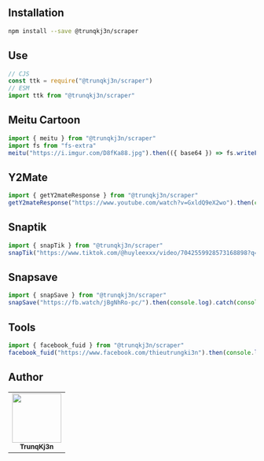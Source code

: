 ## Installation
```bash
npm install --save @trunqkj3n/scraper
```
## Use
```javascript
// CJS
const ttk = require("@trunqkj3n/scraper")
// ESM
import ttk from "@trunqkj3n/scraper"
```

## Meitu Cartoon
```js
import { meitu } from "@trunqkj3n/scraper"
import fs from "fs-extra"
meitu("https://i.imgur.com/D8fKa88.jpg").then(({ base64 }) => fs.writeFileSync("./meitu_cartoon.png", base64, "base64"))
```
## Y2Mate
```js
import { getY2mateResponse } from "@trunqkj3n/scraper"
getY2mateResponse("https://www.youtube.com/watch?v=GxldQ9eX2wo").then(console.log).catch(console.error);
```
## Snaptik
```js
import { snapTik } from "@trunqkj3n/scraper"
snapTik("https://www.tiktok.com/@huyleexxx/video/7042559928573168898?q=m%C6%B0a%20tuy%E1%BA%BFt&t=1680181448159").then(console.log).catch(console.error);
```

## Snapsave
```js
import { snapSave } from "@trunqkj3n/scraper"
snapSave("https://fb.watch/jBgNhRo-pc/").then(console.log).catch(console.error);
```

## Tools
```js
import { facebook_fuid } from "@trunqkj3n/scraper"
facebook_fuid("https://www.facebook.com/thieutrungki3n").then(console.log).catch(console.error)
```



## Author
<table>
  <tr>
<td align="center"><a href="https://github.com/TrunqKj3n" target="_blank"><img src="https://avatars.githubusercontent.com/u/87187870?v=4" width="100px;" alt=""/></a><br />
<sub><b>TrunqKj3n</b></sub><br /></td>
  </tr>
</table>

